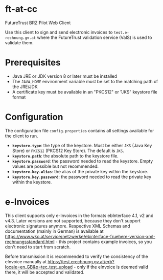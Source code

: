 # ft-at-cc

FutureTrust BRZ Pilot Web Client

Use this client to sign and send electronic invoices to `test.e-rechnung.gv.at` where the FutureTrust validation service (ValS) is used to validate them.

# Prerequisites

* Java JRE or JDK version 8 or later must be installed
* The `JAVA_HOME` environment variable must be set to the matching path of the JRE/JDK
* A certificate key must be available in an "PKCS12" or "JKS" keystore file format

# Configuration

The configuration file `config.properties` contains all settings available for the client to run.

* **`keystore.type`**: the type of the keystore. Must be either `JKS` (Java Key Store) or `PKCS12` (PKCS12 Key Store). The default is `JKS`.
* **`keystore.path`**: the absolute path to the keystore file.
* **`keystore.password`**: the password needed to read the keystore. Empty values are possible but not recommended.
* **`keystore.key.alias`**: the alias of the private key within the keystore.
* **`keystore.key.password`**: the password needed to read the private key within the keystore.

# e-Invoices

This client supports only e-Invoices in the formats ebInterface 4.1, v2 and v4.3. Later versions are not supported, because they don't support electronic signatures anymore. Respective XML Schemas and documentation (mainly in German) is available at https://www.wko.at/service/netzwerke/ebinterface-fruehere-version-xml-rechnungsstandard.html - this project contains example invoices, so you don't need to start from scratch.

Before transmission it is recommended to verify the consistency of the eInvoice manually at https://test.erechnung.gv.at/erb?locale=en_GB&p=tec_test_upload - only if the eInvoice is deemed valid there, it will be accepted and validated.


